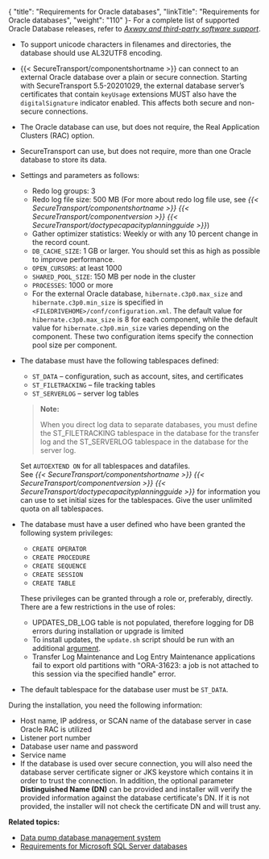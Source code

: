 {
    "title": "Requirements for Oracle databases",
    "linkTitle": "Requirements for Oracle databases",
    "weight": "110"
}-   For a complete list of supported Oracle Database releases, refer to [*Axway and third-party software support*](https://docs.axway.com/bundle/SecureTransport_55_AdministratorGuide_allOS_en_HTML5/page/Content/AdministratorsGuide/introduction/r_st_Axway_and_third-party_software_support.htm).

-   To support unicode characters in filenames and directories, the database should use AL32UTF8 encoding.

-   {{< SecureTransport/componentshortname >}} can connect to an external Oracle database over a plain or secure connection.
    Starting with SecureTransport 5.5-20201029, the external database server’s certificates that contain `keyUsage` extensions MUST also have the `digitalSignature` indicator enabled. This affects both secure and non-secure connections.

-   The Oracle database can use, but does not require, the Real Application Clusters (RAC) option.

-   SecureTransport can use, but does not require, more than one Oracle database to store its data.

-   Settings and parameters as follows:
    -   Redo log groups: 3
    -   Redo log file size: 500 MB (For more about redo log file use, see *{{< SecureTransport/componentshortname >}} {{< SecureTransport/componentversion >}} {{< SecureTransport/doctypecapacityplanningguide >}}*)
    -   Gather optimizer statistics: Weekly or with any 10 percent change in the record count.
    -   `DB_CACHE_SIZE`: 1 GB or larger. You should set this as high as possible to improve performance.
    -   `OPEN_CURSORS`: at least 1000
    -   `SHARED_POOL_SIZE`: 150 MB per node in the cluster
    -   `PROCESSES`: 1000 or more

    <!-- -->

    -   For the external Oracle database, `hibernate.c3p0.max_size` and `hibernate.c3p0.min_size` is specified in `<FILEDRIVEHOME>/conf/configuration.xml`. The default value for `hibernate.c3p0.max_size` is 8 for each component, while the default value for `hibernate.c3p0.min_size` varies depending on the component. These two configuration items specify the connection pool size per component.

-   The database must have the following tablespaces defined:

    -   `ST_DATA` – configuration, such as account, sites, and certificates
    -   `ST_FILETRACKING` – file tracking tables
    -   `ST_SERVERLOG` – server log tables

      

    > **Note:**
    >
    > When you direct log data to separate databases, you must define the ST\_FILETRACKING tablespace in the database for the transfer log and the ST\_SERVERLOG tablespace in the database for the server log.

      
    Set `AUTOEXTEND ON` for all tablespaces and datafiles.  
    See *{{< SecureTransport/componentshortname >}} {{< SecureTransport/componentversion >}} {{< SecureTransport/doctypecapacityplanningguide >}}* for information you can use to set initial sizes for the tablespaces. Give the user unlimited quota on all tablespaces.

-   The database must have a user defined who have been granted the following system privileges:  
    -   `CREATE OPERATOR`
    -   `CREATE PROCEDURE`
    -   `CREATE SEQUENCE`
    -   `CREATE SESSION`
    -   `CREATE TABLE`

      
    These privileges can be granted through a role or, preferably, directly. There are a few restrictions in the use of roles: 
    -   UPDATES\_DB\_LOG table is not populated, therefore logging for DB errors during installation or upgrade is limited
    -   To install updates, the `update.sh` script should be run with an additional [argument](https://docs.axway.com/bundle/SecureTransport_55_UpgradeGuide_allOS_en_HTML5/page/Content/UpgradeGuide/upgrade/Upgrading_SecureTransport_on_a_Unix_based_platform.htm).
    -   Transfer Log Maintenance and Log Entry Maintenance applications fail to export old partitions with "ORA-31623: a job is not attached to this session via the specified handle" error.

-   The default tablespace for the database user must be `ST_DATA`.

During the installation, you need the following information:

-   Host name, IP address, or SCAN name of the database server in case Oracle RAC is utilized
-   Listener port number
-   Database user name and password
-   Service name
-   If the database is used over secure connection, you will also need the database server certificate signer or JKS keystore which contains it in order to trust the connection. In addition, the optional parameter **Distinguished Name (DN)** can be provided and installer will verify the provided information against the database certificate's DN. If it is not provided, the installer will not check the certificate DN and will trust any.

**Related topics:**

-   [Data pump database management system](data_pump_database_management)
-   [Requirements for Microsoft SQL Server databases](../requirements_for_sql_databases)
